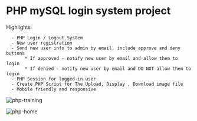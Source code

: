 # PHP mySQL login system project

 Highlights
 
      - PHP Login / Logout System 
      - New user registration
      - Send new user info to admin by email, include approve and deny buttons
           * If approved - notify new user by email and allow them to login
           * If denied - notify new user by email and DO NOT allow them to login  
      - PHP Session for logged-in user
      - Create PHP Script for The Upload, Display , Download image file
      - Mobile friendly and responsive

![php-training](https://user-images.githubusercontent.com/25110154/37807221-bb1c7206-2e1a-11e8-970f-888a56574013.jpg)

![php-home](https://user-images.githubusercontent.com/25110154/37807222-bb382e06-2e1a-11e8-8050-a196cccdd050.jpg)
